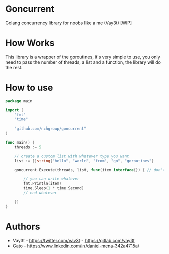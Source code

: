 # Goncurrent

Golang concurrency library for noobs like a me (Vay3t) [WIP]

# How Works

This library is a wrapper of the goroutines, it's very simple to use, you only need to pass the number of threads, a list and a function, the library will do the rest.

# How to use

```go
package main

import (
	"fmt"
	"time"

	"github.com/nchgroup/goncurrent"
)

func main() {
	threads := 5

	// create a custom list with whatever type you want
	list := []string{"hello", "world", "from", "go", "goroutines"}

	goncurrent.Execute(threads, list, func(item interface{}) { // don't edit this line

		// you can write whatever
		fmt.Println(item)
		time.Sleep(1 * time.Second)
		// end whatever

	})
}
```

# Authors

* Vay3t - https://twitter.com/vay3t - https://gitlab.com/vay3t
* Gato - https://www.linkedin.com/in/daniel-mena-342a4715a/
